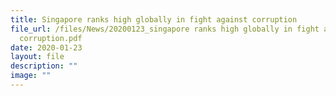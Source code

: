 ```yaml
---
title: Singapore ranks high globally in fight against corruption
file_url: /files/News/20200123_singapore ranks high globally in fight against
  corruption.pdf
date: 2020-01-23
layout: file
description: ""
image: ""
---
```

